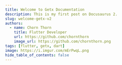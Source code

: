 ```yaml
---
title: Welcome to Getx Documentation
description: This is my first post on Docusaurus 2.
slug: welcome-getx-v2
authors:
  - name: Chorn Thorn
    title: Flutter Developer
    url: https://github.com/chornthorn
    image_url: https://github.com/chornthorn.png
tags: [flutter, getx, dart]
image: https://i.imgur.com/mErPwqL.png
hide_table_of_contents: false
---
```

